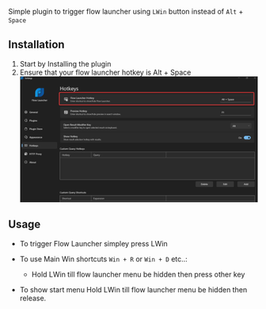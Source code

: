Simple plugin to trigger flow launcher using `LWin` button instead of `Alt` + `Space` 

## Installation
1. Start by Installing the plugin
2. Ensure that your flow launcher hotkey is Alt + Space
   ![Hotkey](Flowlaunchersettings.png)

## Usage

- To trigger Flow Launcher simpley press LWin
- To use Main Win shortcuts `Win + R` or  `Win + D` etc..:

  - Hold LWin till flow launcher menu be hidden then press other key
 
- To show start menu Hold LWin till flow launcher menu be hidden then release.
